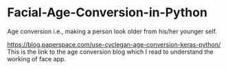 # Facial-Age-Conversion-in-Python
Age conversion i.e., making a person look older from his/her younger self.

https://blog.paperspace.com/use-cyclegan-age-conversion-keras-python/
This is the link to the age conversion blog which I read to understand the working of face app.

